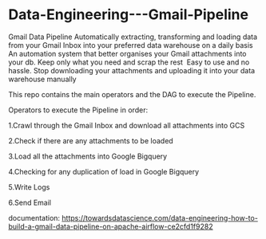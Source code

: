 # Data-Engineering---Gmail-Pipeline
Gmail Data Pipeline
Automatically extracting, transforming and loading data from your Gmail Inbox into your preferred data warehouse on a daily basis
An automation system that better organises your Gmail attachments into your db. Keep only what you need and scrap the rest 
Easy to use and no hassle. Stop downloading your attachments and uploading it into your data warehouse manually

This repo contains the main operators and the DAG to execute the Pipeline.

Operators to execute the Pipeline in order:

1.Crawl through the Gmail Inbox and download all attachments into GCS

2.Check if there are any attachments to be loaded

3.Load all the attachments into Google Bigquery

4.Checking for any duplication of load in Google Bigquery 

5.Write Logs

6.Send Email

documentation:
https://towardsdatascience.com/data-engineering-how-to-build-a-gmail-data-pipeline-on-apache-airflow-ce2cfd1f9282